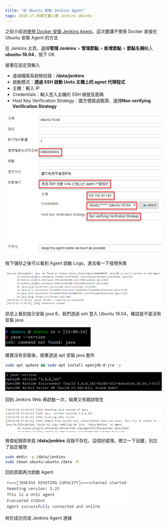 ```yaml
---
title: "在 Ubuntu 安裝 Jenkins Agent"
tags: 2019-iT-邦幫忙鐵人賽 Jenkins Ubuntu
---
```


之前介紹過[使用 Docker 安裝 Jenkins Agent](https://twblog.hongjianching.com/2018/10/10/install-jenkins-agent-with-docker/)，這次要講不使用 Docker 直接在 Ubuntu 安裝 Agent 的方法

在 Jenkins 主頁，選擇**管理 Jenkins** > **管理節點** > **新增節點** >
**節點名稱**輸入 **ubuntu-18.04**，按下 OK

接著在設定頁輸入

- 遠端檔案系統根目錄：**/data/jenkins**
- 啟動模式：**透過 SSH 啟動 Unitx 主機上的 agnet 代理程式**
- 主機：輸入 IP
- Credentials：輸入登入主機的 SSH 帳號及密碼
- Host Key Verification Strategy：圖方便跳過驗證，選擇**Non verifying Verification Strategy**

![](/assets/images/2018-10-22-install-jenkins-agent-on-ubuntu/2018-10-22_21-43-37.png)

按下儲存之後可以看到 Agent 啟動 Logs，進去看一下發現失敗

![](/assets/images/2018-10-22-install-jenkins-agent-on-ubuntu/2018-10-22_21-40-20.png)

訊息上看到提示安裝 java 8，我們透過 ssh 登入 Ubuntu 18.04，確認是不是沒有安裝 java

![](/assets/images/2018-10-22-install-jenkins-agent-on-ubuntu/2018-10-22_21-02-00.png)

確實沒有安裝後，接著透過 apt 安裝 java 套件

```bash
sudo apt update && sudo apt install openjdk-8-jre -y
```

![](/assets/images/2018-10-22-install-jenkins-agent-on-ubuntu/2018-10-22_21-36-56.png)

回到 Jenkins Web 再啟動一次，結果又有錯誤發生

![](/assets/images/2018-10-22-install-jenkins-agent-on-ubuntu/2018-10-22_21-52-49.png)

檢查紀錄原來是 **/data/jenkins** 目錄不存在，這個好處理。建立一下目鍵，別忘了設定權限

```bash
sudo mkdir -p /data/jenkins
sudo chown ubuntu:ubuntu /data -R
```

回到頁面再次啟動 Agent

![](/assets/images/2018-10-22-install-jenkins-agent-on-ubuntu/2018-10-22_21-56-01.png)

終於成功完成 Jenkins Agent 連線
